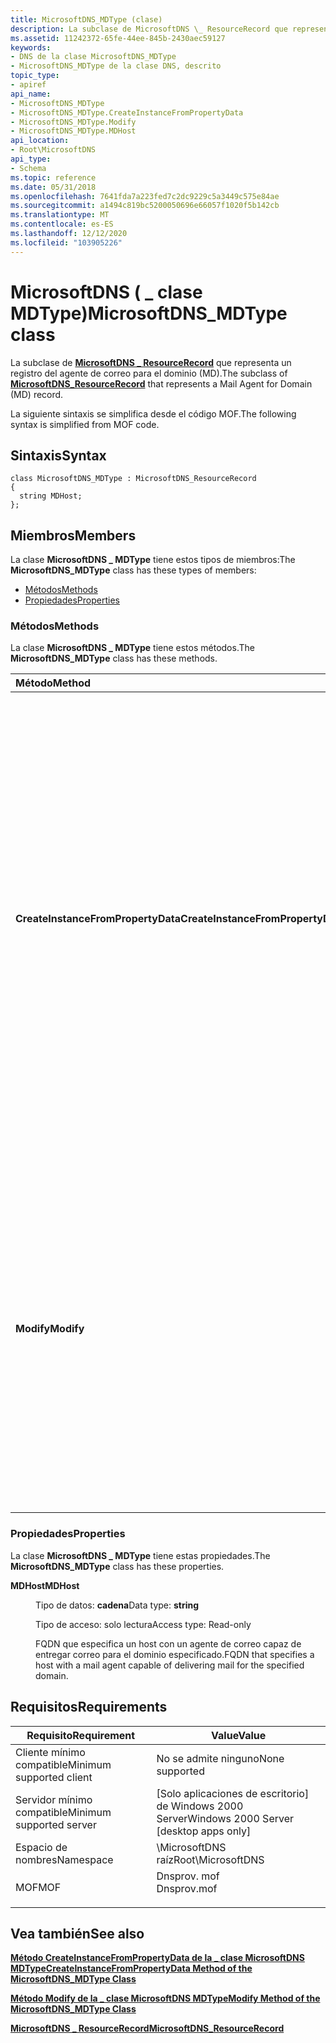 ```yaml
---
title: MicrosoftDNS_MDType (clase)
description: La subclase de MicrosoftDNS \_ ResourceRecord que representa un registro del agente de correo para el dominio (MD).
ms.assetid: 11242372-65fe-44ee-845b-2430aec59127
keywords:
- DNS de la clase MicrosoftDNS_MDType
- MicrosoftDNS_MDType de la clase DNS, descrito
topic_type:
- apiref
api_name:
- MicrosoftDNS_MDType
- MicrosoftDNS_MDType.CreateInstanceFromPropertyData
- MicrosoftDNS_MDType.Modify
- MicrosoftDNS_MDType.MDHost
api_location:
- Root\MicrosoftDNS
api_type:
- Schema
ms.topic: reference
ms.date: 05/31/2018
ms.openlocfilehash: 7641fda7a223fed7c2dc9229c5a3449c575e84ae
ms.sourcegitcommit: a1494c819bc5200050696e66057f1020f5b142cb
ms.translationtype: MT
ms.contentlocale: es-ES
ms.lasthandoff: 12/12/2020
ms.locfileid: "103905226"
---
```

# <a name="microsoftdns_mdtype-class"></a><span data-ttu-id="d4981-105">MicrosoftDNS ( \_ clase MDType)</span><span class="sxs-lookup"><span data-stu-id="d4981-105">MicrosoftDNS\_MDType class</span></span>

<span data-ttu-id="d4981-106">La subclase de [**MicrosoftDNS \_ ResourceRecord**](microsoftdns-resourcerecord.md) que representa un registro del agente de correo para el dominio (MD).</span><span class="sxs-lookup"><span data-stu-id="d4981-106">The subclass of [**MicrosoftDNS\_ResourceRecord**](microsoftdns-resourcerecord.md) that represents a Mail Agent for Domain (MD) record.</span></span>

<span data-ttu-id="d4981-107">La siguiente sintaxis se simplifica desde el código MOF.</span><span class="sxs-lookup"><span data-stu-id="d4981-107">The following syntax is simplified from MOF code.</span></span>

## <a name="syntax"></a><span data-ttu-id="d4981-108">Sintaxis</span><span class="sxs-lookup"><span data-stu-id="d4981-108">Syntax</span></span>

``` syntax
class MicrosoftDNS_MDType : MicrosoftDNS_ResourceRecord
{
  string MDHost;
};
```

## <a name="members"></a><span data-ttu-id="d4981-109">Miembros</span><span class="sxs-lookup"><span data-stu-id="d4981-109">Members</span></span>

<span data-ttu-id="d4981-110">La clase **MicrosoftDNS \_ MDType** tiene estos tipos de miembros:</span><span class="sxs-lookup"><span data-stu-id="d4981-110">The **MicrosoftDNS\_MDType** class has these types of members:</span></span>

-   [<span data-ttu-id="d4981-111">Métodos</span><span class="sxs-lookup"><span data-stu-id="d4981-111">Methods</span></span>](#methods)
-   [<span data-ttu-id="d4981-112">Propiedades</span><span class="sxs-lookup"><span data-stu-id="d4981-112">Properties</span></span>](#properties)

### <a name="methods"></a><span data-ttu-id="d4981-113">Métodos</span><span class="sxs-lookup"><span data-stu-id="d4981-113">Methods</span></span>

<span data-ttu-id="d4981-114">La clase **MicrosoftDNS \_ MDType** tiene estos métodos.</span><span class="sxs-lookup"><span data-stu-id="d4981-114">The **MicrosoftDNS\_MDType** class has these methods.</span></span>



| <span data-ttu-id="d4981-115">Método</span><span class="sxs-lookup"><span data-stu-id="d4981-115">Method</span></span>                             | <span data-ttu-id="d4981-116">Descripción</span><span class="sxs-lookup"><span data-stu-id="d4981-116">Description</span></span>                                                                                                                                                                                                                                                                                                                                                        |
|:-----------------------------------|:-------------------------------------------------------------------------------------------------------------------------------------------------------------------------------------------------------------------------------------------------------------------------------------------------------------------------------------------------------------------|
| <span data-ttu-id="d4981-117">**CreateInstanceFromPropertyData**</span><span class="sxs-lookup"><span data-stu-id="d4981-117">**CreateInstanceFromPropertyData**</span></span> | <span data-ttu-id="d4981-118">Crea una instancia de un registro de recursos de DNS MD en función de los datos de los parámetros de entrada del método: el nombre del servidor DNS del registro, el nombre del contenedor, el nombre del propietario del dominio, la clase (valor predeterminado = IN), el valor de período de vida y el host del agente de correo.</span><span class="sxs-lookup"><span data-stu-id="d4981-118">Instantiates a DNS MD Resource Record based on the data in the method's input parameters: the record's DNS Server Name, Container Name, Owner Name of the domain, class (default = IN), time-to-live value and the host of the mail agent.</span></span> <span data-ttu-id="d4981-119">Devuelve una referencia al nuevo objeto como parámetro de salida.</span><span class="sxs-lookup"><span data-stu-id="d4981-119">It returns a reference to the new object as an output parameter.</span></span> <br/> <span data-ttu-id="d4981-120">Calificadores: implementados, estáticos</span><span class="sxs-lookup"><span data-stu-id="d4981-120">Qualifiers: Implemented, static</span></span><br/> |
| <span data-ttu-id="d4981-121">**Modify**</span><span class="sxs-lookup"><span data-stu-id="d4981-121">**Modify**</span></span>                         | <span data-ttu-id="d4981-122">Actualiza el host TTL y MD a los valores especificados como parámetros de entrada de este método.</span><span class="sxs-lookup"><span data-stu-id="d4981-122">Updates the TTL and MD host to the values specified as the input parameters of this method.</span></span> <span data-ttu-id="d4981-123">Si no se especifica un nuevo valor para un parámetro, no se cambia el valor actual del parámetro.</span><span class="sxs-lookup"><span data-stu-id="d4981-123">If a new value for a parameter is not specified, then the current value for the parameter is not changed.</span></span> <span data-ttu-id="d4981-124">El método devuelve una referencia al objeto modificado como parámetro de salida.</span><span class="sxs-lookup"><span data-stu-id="d4981-124">The method returns a reference to the modified object as an output parameter.</span></span> <br/> <span data-ttu-id="d4981-125">Calificadores: implementados</span><span class="sxs-lookup"><span data-stu-id="d4981-125">Qualifiers: Implemented</span></span><br/>                                 |



 

### <a name="properties"></a><span data-ttu-id="d4981-126">Propiedades</span><span class="sxs-lookup"><span data-stu-id="d4981-126">Properties</span></span>

<span data-ttu-id="d4981-127">La clase **MicrosoftDNS \_ MDType** tiene estas propiedades.</span><span class="sxs-lookup"><span data-stu-id="d4981-127">The **MicrosoftDNS\_MDType** class has these properties.</span></span>

<dl> <dt>

<span data-ttu-id="d4981-128">**MDHost**</span><span class="sxs-lookup"><span data-stu-id="d4981-128">**MDHost**</span></span>
</dt> <dd> <dl> <dt>

<span data-ttu-id="d4981-129">Tipo de datos: **cadena**</span><span class="sxs-lookup"><span data-stu-id="d4981-129">Data type: **string**</span></span>
</dt> <dt>

<span data-ttu-id="d4981-130">Tipo de acceso: solo lectura</span><span class="sxs-lookup"><span data-stu-id="d4981-130">Access type: Read-only</span></span>
</dt> </dl>

<span data-ttu-id="d4981-131">FQDN que especifica un host con un agente de correo capaz de entregar correo para el dominio especificado.</span><span class="sxs-lookup"><span data-stu-id="d4981-131">FQDN that specifies a host with a mail agent capable of delivering mail for the specified domain.</span></span>

</dd> </dl>

## <a name="requirements"></a><span data-ttu-id="d4981-132">Requisitos</span><span class="sxs-lookup"><span data-stu-id="d4981-132">Requirements</span></span>



| <span data-ttu-id="d4981-133">Requisito</span><span class="sxs-lookup"><span data-stu-id="d4981-133">Requirement</span></span> | <span data-ttu-id="d4981-134">Value</span><span class="sxs-lookup"><span data-stu-id="d4981-134">Value</span></span> |
|-------------------------------------|----------------------------------------------------------------------------------------|
| <span data-ttu-id="d4981-135">Cliente mínimo compatible</span><span class="sxs-lookup"><span data-stu-id="d4981-135">Minimum supported client</span></span><br/> | <span data-ttu-id="d4981-136">No se admite ninguno</span><span class="sxs-lookup"><span data-stu-id="d4981-136">None supported</span></span><br/>                                                              |
| <span data-ttu-id="d4981-137">Servidor mínimo compatible</span><span class="sxs-lookup"><span data-stu-id="d4981-137">Minimum supported server</span></span><br/> | <span data-ttu-id="d4981-138">\[Solo aplicaciones de escritorio\] de Windows 2000 Server</span><span class="sxs-lookup"><span data-stu-id="d4981-138">Windows 2000 Server \[desktop apps only\]</span></span><br/>                                   |
| <span data-ttu-id="d4981-139">Espacio de nombres</span><span class="sxs-lookup"><span data-stu-id="d4981-139">Namespace</span></span><br/>                | <span data-ttu-id="d4981-140">\\MicrosoftDNS raíz</span><span class="sxs-lookup"><span data-stu-id="d4981-140">Root\\MicrosoftDNS</span></span><br/>                                                          |
| <span data-ttu-id="d4981-141">MOF</span><span class="sxs-lookup"><span data-stu-id="d4981-141">MOF</span></span><br/>                      | <dl> <span data-ttu-id="d4981-142"><dt>Dnsprov. mof</dt></span><span class="sxs-lookup"><span data-stu-id="d4981-142"><dt>Dnsprov.mof</dt></span></span> </dl> |



## <a name="see-also"></a><span data-ttu-id="d4981-143">Vea también</span><span class="sxs-lookup"><span data-stu-id="d4981-143">See also</span></span>

<dl> <dt>

[<span data-ttu-id="d4981-144">**Método CreateInstanceFromPropertyData de la \_ clase MicrosoftDNS MDType**</span><span class="sxs-lookup"><span data-stu-id="d4981-144">**CreateInstanceFromPropertyData Method of the MicrosoftDNS\_MDType Class**</span></span>](microsoftdns-mdtype-createinstancefrompropertydata.md)
</dt> <dt>

[<span data-ttu-id="d4981-145">**Método Modify de la \_ clase MicrosoftDNS MDType**</span><span class="sxs-lookup"><span data-stu-id="d4981-145">**Modify Method of the MicrosoftDNS\_MDType Class**</span></span>](microsoftdns-mdtype-modify.md)
</dt> <dt>

[<span data-ttu-id="d4981-146">**MicrosoftDNS \_ ResourceRecord**</span><span class="sxs-lookup"><span data-stu-id="d4981-146">**MicrosoftDNS\_ResourceRecord**</span></span>](microsoftdns-resourcerecord.md)
</dt> </dl>

 

 





